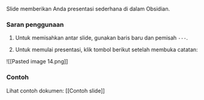 Slide memberikan Anda presentasi sederhana di dalam Obsidian.

### Saran penggunaan

1. Untuk memisahkan antar slide, gunakan baris baru dan pemisah `---`.

2. Untuk memulai presentasi, klik tombol berikut setelah membuka catatan:

![[Pasted image 14.png]]

### Contoh

Lihat contoh dokumen: [[Contoh slide]]
